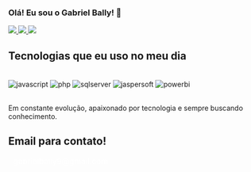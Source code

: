 ### Olá! Eu sou o Gabriel Bally! 👋

<div>
  <a href="https://www.linkedin.com/in/gabriel-bally-oliveira-100a78227/" target="_blank">
    <img src="https://img.shields.io/badge/LinkedIn-0A66C2?style=for-the-badge&logo=linkedin&logoColor=white" />
  </a>
  <a href="https://www.instagram.com/gabrielbally1/" target="_blank">
    <img src="https://img.shields.io/badge/Instagram-E4405F?style=for-the-badge&logo=instagram&logoColor=white" />
  </a>
  <a href="https://www.facebook.com/gabriel.bally.9/" target="_blank">
    <img src="https://img.shields.io/badge/Facebook-1877F2?style=for-the-badge&logo=facebook&logoColor=white" />
  </a>
</div>

## Tecnologias que eu uso no meu dia
<!--
<div style="display: inline_block"><br/>
 <img align="center" alt="sql" src="https://img.shields.io/badge/Oracle-F80000?style=for-the-badge&logo=oracle&logoColor=black" />
 <img align="center" alt="python" src="https://img.shields.io/badge/Python-14354C?style=for-the-badge&logo=python&logoColor=white" />
 <img align="center" alt="tableau" src="https://img.shields.io/badge/Tableau-E97627?style=for-the-badge&logo=Tableau&logoColor=white" />
 <img align="center" alt="mysql" src="https://img.shields.io/badge/MySQL-00000F?style=for-the-badge&logo=mysql&logoColor=white" />
 <img align="center" alt="talend" src="https://img.shields.io/badge/Talend-FF6D70?style=for-the-badge&logo=Talend&logoColor=white" />
 <img align="center" alt="canva" src="https://img.shields.io/badge/Canva-%2300C4CC.svg?&style=for-the-badge&logo=Canva&logoColor=white" />
 </div><br/>
 -->

 <div style="display: inline_block"><br/>
 <img align="center" alt="javascript" src="https://img.shields.io/badge/JavaScript-F7DF1E?style=for-the-badge&logo=javascript&logoColor=black" />
 <img align="center" alt="php" src="https://img.shields.io/badge/PHP-777BB4?style=for-the-badge&logo=php&logoColor=white" />
 <img align="center" alt="sqlserver" src="https://img.shields.io/badge/SQL%20Server-CC2927?style=for-the-badge&logo=microsoftsqlserver&logoColor=white" />
 <img align="center" alt="jaspersoft" src="https://img.shields.io/badge/Jaspersoft-007ACC?style=for-the-badge&logo=Jaspersoft&logoColor=white" />
<img align="center" alt="powerbi" src="https://img.shields.io/badge/Power%20BI-F2C811?style=for-the-badge&logo=powerbi&logoColor=black" />
</div><br/>
 
 Em constante evolução, apaixonado por tecnologia e sempre buscando conhecimento.

 ## Email para contato! <C/>
<div>
  <span style="margin-left: 10px; font-size: 16px; color: white;">
    gabrielbally9@gmail.com
  </span>
</div>
